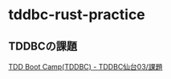 # tddbc-rust-practice

## TDDBCの課題

[TDD Boot Camp(TDDBC) - TDDBC仙台03/課題](http://devtesting.jp/tddbc/?TDDBC%E4%BB%99%E5%8F%B003%2F%E8%AA%B2%E9%A1%8C)
